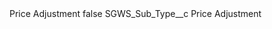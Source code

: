 <?xml version="1.0" encoding="UTF-8"?>
<CustomMetadata xmlns="http://soap.sforce.com/2006/04/metadata" xmlns:xsi="http://www.w3.org/2001/XMLSchema-instance" xmlns:xsd="http://www.w3.org/2001/XMLSchema">
    <label>Price Adjustment</label>
    <protected>false</protected>
    <values>
        <field>SGWS_Sub_Type__c</field>
        <value xsi:type="xsd:string">Price Adjustment</value>
    </values>
</CustomMetadata>
